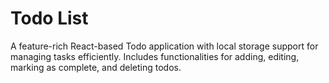 # Todo List
 A feature-rich React-based Todo application with local storage support for managing tasks efficiently. Includes functionalities for adding, editing, marking as complete, and deleting todos.
